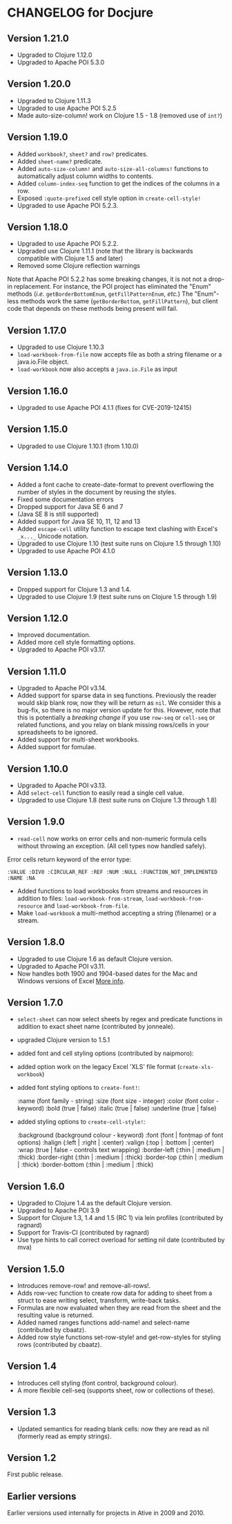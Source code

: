 # CHANGELOG for Docjure

## Version 1.21.0
* Upgraded to Clojure 1.12.0
* Upgraded to Apache POI 5.3.0

## Version 1.20.0
* Upgraded to Clojure 1.11.3
* Upgraded to use Apache POI 5.2.5
* Made auto-size-column! work on Clojure 1.5 - 1.8 (removed use of `int?`)

## Version 1.19.0

* Added `workbook?`, `sheet?` and `row?` predicates.
* Added `sheet-name?` predicate.
* Added `auto-size-column!` and `auto-size-all-columns!` functions to automatically adjust column widths to contents.
* Added `column-index-seq` function to get the indices of the columns in a row.
* Exposed `:quote-prefixed` cell style option in `create-cell-style!`
* Upgraded to use Apache POI 5.2.3.

## Version 1.18.0

* Upgraded to use Apache POI 5.2.2.
* Upgraded use Clojure 1.11.1 (note that the library is backwards compatible with Clojure 1.5 and later)
* Removed some Clojure reflection warnings

Note that Apache POI 5.2.2 has some breaking changes, it is not
not a drop-in replacement. For instance, the POI project has
eliminated the "Enum" methods (*i.e.* `getBorderBottomEnum`,
`getFillPatternEnum`, *etc.*) The "Enum"-less methods work the same
(`getBorderBottom`, `getFillPattern`), but client code that depends on
these methods being present will fail.

## Version 1.17.0
* Upgraded to use Clojure 1.10.3
* `load-workbook-from-file` now accepts file as both a string filename or a java.io.File object.
* `load-workbook` now also accepts a `java.io.File` as input

## Version 1.16.0
* Upgraded to use Apache POI 4.1.1 (fixes for CVE-2019-12415)

## Version 1.15.0
* Upgraded to use Clojure 1.10.1 (from 1.10.0)

## Version 1.14.0
* Added a font cache to create-date-format to prevent overflowing the number
  of styles in the document by reusing the styles.
* Fixed some documentation errors
* Dropped support for Java SE 6 and 7
* (Java SE 8 is still supported)
* Added support for Java SE 10, 11, 12 and 13
* Added `escape-cell` utility function to escape text clashing with Excel's `_x..._` Unicode notation.
* Upgraded to use Clojure 1.10 (test suite runs on Clojure 1.5 through 1.10)
* Upgraded to use Apache POI 4.1.0

## Version 1.13.0
* Dropped support for Clojure 1.3 and 1.4.
* Upgraded to use Clojure 1.9 (test suite runs on Clojure 1.5 through 1.9)

## Version 1.12.0
* Improved documentation.
* Added more cell style formatting options.
* Upgraded to Apache POI v3.17.

## Version 1.11.0
* Upgraded to Apache POI v3.14.
* Added support for sparse data in seq functions. Previously the reader
would skip blank row, now they will be return as `nil`. We consider
this a bug-fix, so there is no major version update for this. However,
note that this is potentially a *breaking change* if you use `row-seq` or `cell-seq` or
related functions, and you relay on blank missing rows/cells in your
spreadsheets to be ignored.
* Added support for multi-sheet workbooks.
* Added support for fomulae.

## Version 1.10.0
* Upgraded to Apache POI v3.13.
* Add `select-cell` function to easily read a single cell value.
* Upgraded to use Clojure 1.8 (test suite runs on Clojure 1.3 through 1.8)

## Version 1.9.0

* `read-cell` now works on error cells and non-numeric formula cells without throwing an exception. (All cell types now handled safely).

Error cells return keyword of the error type:

```
:VALUE :DIV0 :CIRCULAR_REF :REF :NUM :NULL :FUNCTION_NOT_IMPLEMENTED :NAME :NA
```

* Added functions to load workbooks from streams and resources in
  addition to files: `load-workbook-from-stream`,
  `load-workbook-from-resource` and `load-workbook-from-file`.
* Make `load-workbook` a multi-method accepting a string (filename) or a
  stream.

## Version 1.8.0
* Upgraded to use Clojure 1.6 as default Clojure version.
* Upgraded to Apache POI v3.11.
* Now handles both 1900 and 1904-based dates for the Mac and Windows
 versions of Excel [More info](http://support.microsoft.com/kb/180162).

## Version 1.7.0
* `select-sheet` can now select sheets by regex and predicate functions in addition to exact sheet name (contributed by jonneale).
* upgraded Clojure version to 1.5.1
* added font and cell styling options (contributed by naipmoro):
* added option work on the legacy Excel 'XLS' file format (`create-xls-workbook`)
* added font styling options to `create-font!`:

    :name (font family - string)
    :size (font size - integer)
    :color (font color - keyword)
    :bold (true | false)
    :italic (true | false)
    :underline (true | false)

* added styling options to `create-cell-style!`:

    :background (background colour - keyword)
    :font (font | fontmap of font options)
    :halign (:left | :right | :center)
    :valign (:top | :bottom | :center)
    :wrap (true | false - controls text wrapping)
    :border-left (:thin | :medium | :thick)
    :border-right (:thin | :medium | :thick)
    :border-top (:thin | :medium | :thick)
    :border-bottom (:thin | :medium | :thick)



## Version 1.6.0
* Upgraded to Clojure 1.4 as the default Clojure version.
* Upgraded to Apache POI 3.9
* Support for Clojure 1.3, 1.4 and 1.5 (RC 1) via lein profiles (contributed by ragnard)
* Support for Travis-CI (contributed by ragnard)
* Use type hints to call correct overload for setting nil date (contributed by mva)

## Version 1.5.0
* Introduces remove-row! and remove-all-rows!.
* Adds row-vec function to create row data for adding to sheet from a struct to ease writing select, transform, write-back tasks.
* Formulas are now evaluated when they are read from the sheet and the resulting value is returned.
* Added named ranges functions add-name! and select-name (contributed by cbaatz).
* Added row style functions set-row-style! and get-row-styles for styling rows (contributed by cbaatz).

## Version 1.4
* Introduces cell styling (font control, background colour).
* A more flexible cell-seq (supports sheet, row or collections of these).

## Version 1.3
* Updated semantics for reading blank cells: now they are read as nil (formerly read as empty strings).

## Version 1.2

First public release.

## Earlier versions

Earlier versions used internally for projects in Ative in 2009 and 2010.
